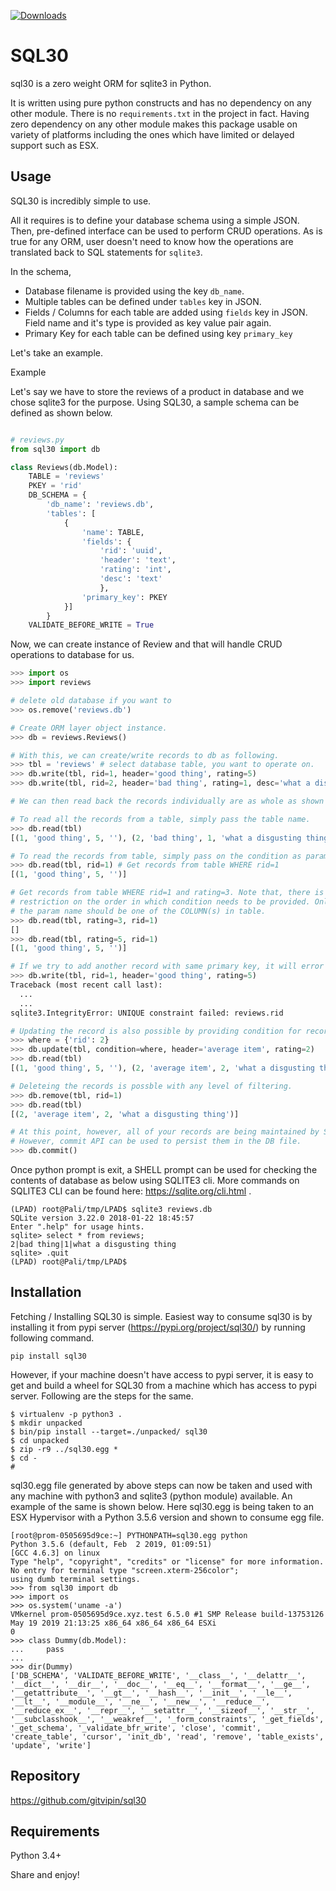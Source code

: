 [![Downloads](https://pepy.tech/badge/sql30)](https://pepy.tech/project/sql30)

# SQL30

sql30 is a zero weight ORM for sqlite3 in Python. 

It is written using pure python constructs and has no dependency on any other module. There is no `requirements.txt` in the project in fact. Having zero dependency on any other module makes this package usable on variety of platforms including the ones which have limited or delayed support such as ESX.


Usage
------------

SQL30 is incredibly simple to use. 

All it requires is to define your database schema using a simple JSON. Then, pre-defined interface can be used to perform CRUD operations. As is true for any ORM, user doesn't need to know how the operations are translated back to SQL statements for `sqlite3`. 

In the schema,
- Database filename is provided using the key `db_name`.
- Multiple tables can be defined under `tables` key in JSON.
- Fields / Columns for each table are added using `fields` key in JSON. Field name and it's type is provided as key value pair again.
- Primary Key for each table can be defined using key `primary_key`

Let's take an example. 

Example

Let's say we have to store the reviews of a product in database and we chose sqlite3 for the purpose. Using SQL30, a sample schema can be defined as shown below.


```python

# reviews.py
from sql30 import db

class Reviews(db.Model):
    TABLE = 'reviews'
    PKEY = 'rid'
    DB_SCHEMA = {
        'db_name': 'reviews.db',
        'tables': [
            {
                'name': TABLE,
                'fields': {
                    'rid': 'uuid',
                    'header': 'text',
                    'rating': 'int',
                    'desc': 'text'
                    },
                'primary_key': PKEY
            }]
        }
    VALIDATE_BEFORE_WRITE = True

```

Now, we can create instance of Review and that will handle CRUD operations to database for us. 

```python
>>> import os
>>> import reviews

# delete old database if you want to
>>> os.remove('reviews.db')

# Create ORM layer object instance.
>>> db = reviews.Reviews()

# With this, we can create/write records to db as following.
>>> tbl = 'reviews' # select database table, you want to operate on.
>>> db.write(tbl, rid=1, header='good thing', rating=5)
>>> db.write(tbl, rid=2, header='bad thing', rating=1, desc='what a disgusting thing')

# We can then read back the records individually are as whole as shown below.

# To read all the records from a table, simply pass the table name.
>>> db.read(tbl)
[(1, 'good thing', 5, ''), (2, 'bad thing', 1, 'what a disgusting thing')]

# To read the records from table, simply pass on the condition as params.
>>> db.read(tbl, rid=1) # Get records from table WHERE rid=1
[(1, 'good thing', 5, '')]

# Get records from table WHERE rid=1 and rating=3. Note that, there is no
# restriction on the order in which condition needs to be provided. Only
# the param name should be one of the COLUMN(s) in table.
>>> db.read(tbl, rating=3, rid=1)
[]
>>> db.read(tbl, rating=5, rid=1)
[(1, 'good thing', 5, '')]

# If we try to add another record with same primary key, it will error out.
>>> db.write(tbl, rid=1, header='good thing', rating=5)
Traceback (most recent call last):
  ...
  ...
sqlite3.IntegrityError: UNIQUE constraint failed: reviews.rid

# Updating the record is also possible by providing condition for records and updated values.
>>> where = {'rid': 2}
>>> db.update(tbl, condition=where, header='average item', rating=2)
>>> db.read(tbl)
[(1, 'good thing', 5, ''), (2, 'average item', 2, 'what a disgusting thing')]

# Deleteing the records is possble with any level of filtering.
>>> db.remove(tbl, rid=1)
>>> db.read(tbl)
[(2, 'average item', 2, 'what a disgusting thing')]

# At this point, however, all of your records are being maintained by SQLITE in-memory.
# However, commit API can be used to persist them in the DB file.
>>> db.commit()
```

Once python prompt is exit, a SHELL prompt can be used for checking the contents of database as below using SQLITE3 cli. More commands on SQLITE3 CLI can be found here: https://sqlite.org/cli.html .

```
(LPAD) root@Pali/tmp/LPAD$ sqlite3 reviews.db
SQLite version 3.22.0 2018-01-22 18:45:57
Enter ".help" for usage hints.
sqlite> select * from reviews;
2|bad thing|1|what a disgusting thing
sqlite> .quit
(LPAD) root@Pali/tmp/LPAD$
```

Installation
------------

Fetching / Installing SQL30 is simple. Easiest way to consume sql30 is by installing it from pypi server (https://pypi.org/project/sql30/) by running following command. 

```
pip install sql30
```

However, if your machine doesn't have access to pypi server, it is easy to get and build a wheel for SQL30 from a machine which has access to pypi server. 
Following are the steps for the same. 

```
$ virtualenv -p python3 . 
$ mkdir unpacked
$ bin/pip install --target=./unpacked/ sql30
$ cd unpacked
$ zip -r9 ../sql30.egg *
$ cd -
# 
```

sql30.egg file generated by above steps can now be taken and used with any machine with python3 and sqlite3 (python module) available. An example of the same is shown below. Here sql30.egg is being taken to an ESX Hypervisor with a Python 3.5.6 version and shown to consume egg file. 

```
[root@prom-0505695d9ce:~] PYTHONPATH=sql30.egg python
Python 3.5.6 (default, Feb  2 2019, 01:09:51)
[GCC 4.6.3] on linux
Type "help", "copyright", "credits" or "license" for more information.
No entry for terminal type "screen.xterm-256color";
using dumb terminal settings.
>>> from sql30 import db
>>> import os
>>> os.system('uname -a')
VMkernel prom-0505695d9ce.xyz.test 6.5.0 #1 SMP Release build-13753126 May 19 2019 21:13:25 x86_64 x86_64 x86_64 ESXi
0
>>> class Dummy(db.Model):
...     pass
...
>>> dir(Dummy)
['DB_SCHEMA', 'VALIDATE_BEFORE_WRITE', '__class__', '__delattr__', '__dict__', '__dir__', '__doc__', '__eq__', '__format__', '__ge__', '__getattribute__', '__gt__', '__hash__', '__init__', '__le__', '__lt__', '__module__', '__ne__', '__new__', '__reduce__', '__reduce_ex__', '__repr__', '__setattr__', '__sizeof__', '__str__', '__subclasshook__', '__weakref__', '_form_constraints', '_get_fields', '_get_schema', '_validate_bfr_write', 'close', 'commit', 'create_table', 'cursor', 'init_db', 'read', 'remove', 'table_exists', 'update', 'write']
```

Repository
------------
https://github.com/gitvipin/sql30 


Requirements
------------
Python 3.4+

Share and enjoy!
